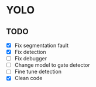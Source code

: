 # YOLO

## TODO
- [x] Fix segmentation fault
- [x] Fix detection
- [ ] Fix debugger
- [ ] Change model to gate detector
- [ ] Fine tune detection
- [x] Clean code